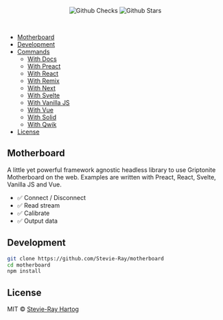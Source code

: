 <p align="center">
  <img alt="Github Checks" src="https://badgen.net/github/checks/Stevie-Ray/motherboard/main"/>
  <img alt="Github Stars" src="https://badgen.net/github/stars/Stevie-Ray/motherboard" />
</p>

<br />

- [Motherboard](#motherboard)
- [Development](#development)
- [Commands](#commands)
  - [With Docs](#with-docs)
  - [With Preact](#with-preact)
  - [With React](#with-react)
  - [With Remix](#with-remix)
  - [With Next](#with-next)
  - [With Svelte](#with-svelte)
  - [With Vanilla JS](#with-vanilla-js)
  - [With Vue](#with-vue)
  - [With Solid](#with-solid)
  - [With Qwik](#with-qwik)
- [License](#license)

## Motherboard

A little yet powerful framework agnostic headless library to use Griptonite Motherboard on the web. Examples are written
with Preact, React, Svelte, Vanilla JS and Vue.

- ✅ Connect / Disconnect
- ✅ Read stream
- ✅ Calibrate
- ✅ Output data

## Development

```bash
git clone https://github.com/Stevie-Ray/motherboard
cd motherboard
npm install
```

## License

MIT © [Stevie-Ray Hartog](https://github.com/Stevie-Ray)
